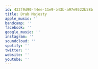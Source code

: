 ```yaml
---
id: 432f9d90-44ee-11e9-b43b-a97e9522b58b
title: Drab Majesty
apple_music: ''
bandcamp: ''
facebook: ''
google_music: ''
instagram: ''
soundcloud: ''
spotify: ''
twitter: ''
website: ''
youtube: ''
---
```


